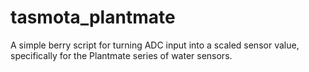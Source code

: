 # tasmota_plantmate
A simple berry script for turning ADC input into a scaled sensor value, specifically for the Plantmate series of water sensors.
